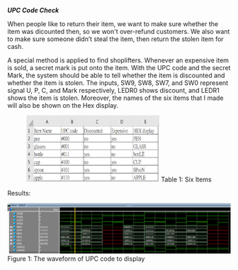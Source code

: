 ***UPC Code Check***


When people like to return their item, we want to make sure whether the item was dicounted then, so we won't over-refund customers. 
We also want to make sure someone didn’t steal the item, then return the stolen item for cash.

A special method is applied to find shoplifters. Whenever an expensive item is sold, a secret mark is put onto the item. 
With the UPC code and the secret Mark, the system should be able to tell whether the item is discounted and whether the item is stolen. 
The inputs, SW9, SW8, SW7, and SW0 represent signal U, P, C, and Mark respectively, LEDR0 shows discount, and LEDR1 shows the item is stolen.
Moreover, the names of the six items that I made will also be shown on the Hex display.



<p align = "center">
<img src="https://github.com/Howard-121/Digital-System-Design-with-FPGAs/blob/master/UPC%20Check/Images/new%20items.png" width="300" height="150" />
Table 1: Six Items



Results:

![Figure 1: The waveform of UPC code to display](https://github.com/Howard-121/Digital-System-Design-with-FPGAs/blob/master/UPC%20Check/Images/display.png)
Figure 1: The waveform of UPC code to display

